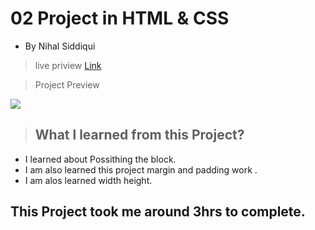 # 02 Project  in HTML & CSS


- By Nihal Siddiqui

> live priview [Link]()

> Project Preview

![](./asset/02Project.png)


> ## What l learned from this Project?

- I learned about Possithing the block.
- I am also learned this project margin and padding work .
- I am alos learned width height.

## This Project took me around 3hrs to complete.
